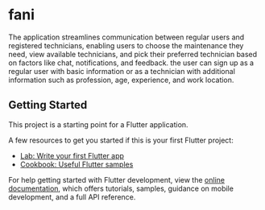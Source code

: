 # fani

The application streamlines communication between regular users and registered technicians, enabling users to choose the maintenance they need, view available technicians, and pick their preferred technician based on factors like chat, notifications, and feedback. the user can sign up as a regular user with basic information or as a technician with additional information such as profession, age, experience, and work location.

## Getting Started

This project is a starting point for a Flutter application.

A few resources to get you started if this is your first Flutter project:

- [Lab: Write your first Flutter app](https://docs.flutter.dev/get-started/codelab)
- [Cookbook: Useful Flutter samples](https://docs.flutter.dev/cookbook)

For help getting started with Flutter development, view the
[online documentation](https://docs.flutter.dev/), which offers tutorials,
samples, guidance on mobile development, and a full API reference.
